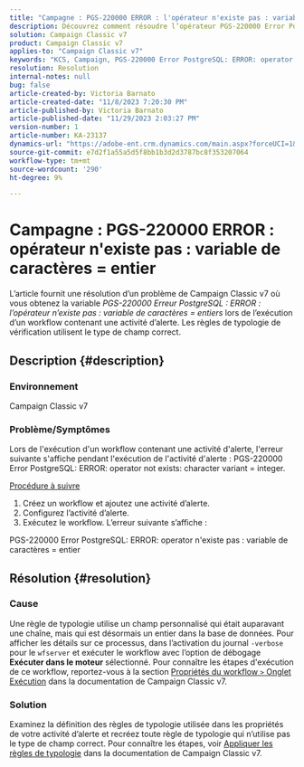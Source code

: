 ```yaml
---
title: "Campagne : PGS-220000 ERROR : l'opérateur n'existe pas : variable de caractères = entier"
description: Découvrez comment résoudre l’opérateur PGS-220000 Error PostgreSQL ERROR n’existe pas variable de caractères = entier
solution: Campaign Classic v7
product: Campaign Classic v7
applies-to: "Campaign Classic v7"
keywords: "KCS, Campaign, PGS-220000 Error PostgreSQL: ERROR: operator n'existe pas : variable de caractères = entier, Campaign v7, base de données, dépannage"
resolution: Resolution
internal-notes: null
bug: false
article-created-by: Victoria Barnato
article-created-date: "11/8/2023 7:20:30 PM"
article-published-by: Victoria Barnato
article-published-date: "11/29/2023 2:03:27 PM"
version-number: 1
article-number: KA-23137
dynamics-url: "https://adobe-ent.crm.dynamics.com/main.aspx?forceUCI=1&pagetype=entityrecord&etn=knowledgearticle&id=1bd2b3da-6b7e-ee11-8179-6045bd006c82"
source-git-commit: e7d2f1a55a5d5f8bb1b3d2d3787bc8f353207064
workflow-type: tm+mt
source-wordcount: '290'
ht-degree: 9%

---
```


# Campagne : PGS-220000 ERROR : opérateur n&#39;existe pas : variable de caractères = entier


L’article fournit une résolution d’un problème de Campaign Classic v7 où vous obtenez la variable *PGS-220000 Erreur PostgreSQL : ERROR : l’opérateur n’existe pas : variable de caractères = entiers* lors de l’exécution d’un workflow contenant une activité d’alerte. Les règles de typologie de vérification utilisent le type de champ correct.

## Description {#description}


### Environnement

Campaign Classic v7

### Problème/Symptômes

Lors de l&#39;exécution d&#39;un workflow contenant une activité d&#39;alerte, l&#39;erreur suivante s&#39;affiche pendant l&#39;exécution de l&#39;activité d&#39;alerte : PGS-220000 Error PostgreSQL: ERROR: operator not exists: character variant = integer.

<u>Procédure à suivre</u>

1. Créez un workflow et ajoutez une activité d’alerte.
2. Configurez l’activité d’alerte.
3. Exécutez le workflow. L’erreur suivante s’affiche :


PGS-220000 Error PostgreSQL: ERROR: operator n&#39;existe pas : variable de caractères = entier


## Résolution {#resolution}


### Cause

Une règle de typologie utilise un champ personnalisé qui était auparavant une chaîne, mais qui est désormais un entier dans la base de données. Pour afficher les détails sur ce processus, dans l’activation du journal `-verbose` pour le `wfserver` et exécuter le workflow avec l’option de débogage <b>Exécuter dans le moteur</b> sélectionné. Pour connaître les étapes d&#39;exécution de ce workflow, reportez-vous à la section [Propriétés du workflow `>`  Onglet Exécution](https://experienceleague.adobe.com/docs/campaign-classic/using/automating-with-workflows/advanced-management/workflow-properties.html?lang=fr#execution) dans la documentation de Campaign Classic v7.

### Solution

Examinez la définition des règles de typologie utilisée dans les propriétés de votre activité d’alerte et recréez toute règle de typologie qui n’utilise pas le type de champ correct. Pour connaître les étapes, voir [Appliquer les règles de typologie](https://experienceleague.adobe.com/docs/campaign-classic/using/orchestrating-campaigns/campaign-optimization/applying-rules.html) dans la documentation de Campaign Classic v7.


